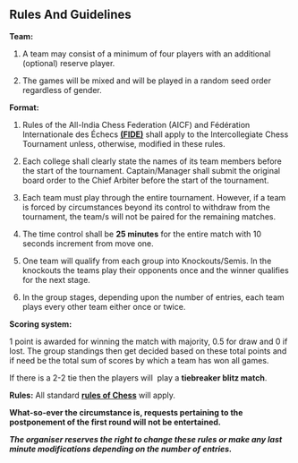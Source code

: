 ## **Rules And Guidelines**
 

**Team:** 

1. A team may consist of a minimum of four players with an additional (optional) reserve player.

2. The games will be mixed and will be played in a random seed order regardless of gender. 


**Format:**

1.  Rules of the All-India Chess Federation (AICF) and Fédération Internationale des Échecs [**(FIDE)**](https://handbook.fide.com/chapter/E012023) shall apply to the Intercollegiate Chess Tournament unless, otherwise, modified in these rules.
    
2.  Each college shall clearly state the names of its team members before the start of the tournament. Captain/Manager shall submit the original board order to the Chief Arbiter before the start of the tournament.
    
3.  Each team must play through the entire tournament. However, if a team is forced by circumstances beyond its control to withdraw from the tournament, the team/s will not be paired for the remaining matches.
    
4.  The time control shall be **25 minutes** for the entire match with 10 seconds increment from move one.

5. One team will qualify from each group into Knockouts/Semis. In the knockouts the teams play their opponents once and the winner qualifies for the next stage.

6. In the group stages, depending upon the number of entries, each team plays every other team either once or twice.  
    
 

**Scoring system:** 

1 point is awarded for winning the match with majority, 0.5 for draw and 0 if lost. 
The group standings then get decided based on these total points and if need be the total sum of scores by which a team has won all games.

If there is a 2-2 tie then the players will  play a **tiebreaker blitz match**.

 


**Rules:** All standard [**rules of Chess**](https://handbook.fide.com/chapter/E012023) will apply. 



**What-so-ever the circumstance is, requests pertaining to the postponement of the first round will not be entertained.**
 

**_The organiser reserves the right to change these rules or make any last minute modifications depending on the number of entries._**
